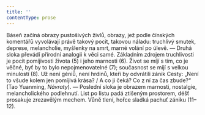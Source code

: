 ```yaml
---
title: ''
contentType: prose
---
```


Báseň začíná obrazy pustošivých živlů, obrazy, jež podle čínských komentářů vyvolávají právě takový pocit, takovou náladu: truchlivý smutek, deprese, melancholie, myšlenky na smrt, marné volání po úlevě. — Druhá sloka převádí přírodní analogii k věci samé. Základním zdrojem truchlivosti je pocit pomíjivosti života (5) i jeho marnosti (6). Život se míjí s tím, co je věčné, byť by to bylo nepojmenovatelné (7); současnost se míjí s velkou minulostí (8). Už není géniů, není hrdinů, kteří by odvrátili zánik Cesty: „Není to všude kolem jen pomíjivá krása? / A co ji čeká? Co z ní za čas zbude?“ (Tao Yuanming, _Návraty_). — Poslední sloka je obrazem marnosti, nostalgie, melancholického podlehnutí. List po listu padá ztišeným prostorem, déšť prosakuje zrezavělým mechem. Vůně tlení, hořce sladká pachuť zániku (11–12).
